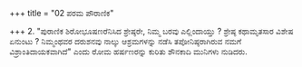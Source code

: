 +++
title = "02 ಪರಮ ಪೌರಾಣಿಕ"

+++
2. "ಪುರಾಣಿಕ ಶಿರೋಭೂಷಣರೆನಿಸಿದ ಶ್ರೇಷ್ಠರೇ, ನಿಮ್ಮ ಬರವು ಎಲ್ಲಿಂದಾಯ್ತು ? ಶ್ರೇಷ್ಠ ಕಥಾಮೃತಸಾರ ವಿಶೇಷ ಏನುಂಟು ? ನಿಮ್ಮಂಥವರ ದರುಶನವು ನಾಲ್ಕು ಆಶ್ರಮಗಳನ್ನು ನಡೆಸಿ ತಪೋನಿಷ್ಠರಾಗಿರುವ ನಮಗೆ ವಿಶ್ರಾಂತಿದಾಯಕವಾಗಿದೆ" ಎಂದು ರೋಮ ಹರ್ಷಣರನ್ನು ಕುರಿತು ಶೌನಕಾದಿ ಮುನಿಗಳು ನುಡಿದರು.